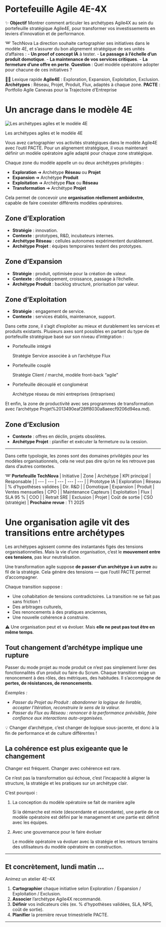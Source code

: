 # Portefeuille Agile 4E-4X



✨ **Objectif** Montrer comment articuler les archétypes Agile4X au sein du portefeuille stratégique  Agile4E, pour transformer vos investissements en leviers d’innovation et de performance.

➿ TechNova La direction souhaite cartographier ses initiatives dans le modèle 4E, et s’assurer du bon alignement stratégique de ses unités d’affaires : - **Un proof of concept IA** à tester. - **Le passage à l’échelle d’un produit domotique**. - **La maintenance de vos services critiques**. - **La fermeture d’une offre en perte**. **Question** : Quel modèle opératoire adopter pour chacune de ces initiatives ?

🧑‍🎓 Lexique rapide **Agile4E** : Exploration, Expansion, Exploitation, Exclusion. **Archétypes** : Réseau, Projet, Produit, Flux, adaptés à chaque zone. **PACTE** : Portfolio Agile Canevas pour la Trajectoire d’Entreprise

# Un ancrage dans le modèle 4E

![Les archétypes agiles et le modèle 4E](Portefeuille%20Agile%204E-4X%2020190eaf28ff8077a529ee0238c15549/image.png)

Les archétypes agiles et le modèle 4E

Vous avez cartographier vos activités stratégiques dans le modèle Agile4E avec l’outil PACTE. Pour un alignement stratégique, il vous maintenant définir un modèle opératoire agile adapté pour chaque zone stratégique. 

Chaque zone du modèle appelle un ou deux archétypes privilégiés :

- **Exploration** ➔ Archétype **Réseau** ou **Projet**
- **Expansion** ➔ Archétype **Produit**
- **Exploitation** ➔ Archétype **Flux** ou **Réseau**
- **Transformation** ➔ Archétype **Projet**

Cela permet de concevoir une **organisation réellement ambidextre**, capable de faire coexister différents modèles opératoires.

## Zone d’Exploration

- **Stratégie** : innovation.
- **Contexte** : prototypes, R&D, incubateurs internes.
- **Archétype Réseau** : cellules autonomes expérimentent durablement.
- **Archétype Projet** : équipes temporaires testent des prototypes.

## Zone d’Expansion

- **Stratégie** : produit, optimisée pour la création de valeur.
- **Contexte** : développement, croissance, passage à l’échelle.
- **Archétype Produit** : backlog structuré, priorisation par valeur.

## Zone d’Exploitation

- **Stratégie** : engagement de service.
- **Contexte** : services établis, maintenance, support.

Dans cette zone, il s’agit d’exploiter au mieux et durablement les services et produits existants. Plusieurs axes sont possibles en partant du type de portefeuille stratégique basé sur son niveau d’intégration :

- Portefeuille intégré
    
    Stratégie Service associée à un l’archétype Flux
    
- Portefeuille couplé
    
    Stratégie Client / marché, modèle front-back “agile”
    
- Portefeuille découplé et conglomérat
    
    Archétype réseau de mini entreprises (intraprises)
    

Et enfin, la zone de productivité avec ses programmes de transformation avec l’archétype Projet%2013490eaf28ff8030a8aeecf9206d94ea.md).

## Zone d’Exclusion

- **Contexte** : offres en déclin, projets obsolètes.
- **Archétype Projet** : planifier et exécuter la fermeture ou la cession.

---

Dans cette typologie, les zones sont des domaines privilégiés pour les modèles organisationnels, cela ne veut pas dire qu’on ne les retrouve pas dans d’autres contextes. 

➿ **Portefeuille TechNova** | Initiative | Zone | Archétype | KPI principal | Responsable | | --- | --- | --- | --- | --- | | Prototype IA | Exploration | Réseau | % d’hypothèses validées | Dir. R&D | | Domotique | Expansion | Produit | Ventes mensuelles | CPO | | Maintenance Capteurs | Exploitation | Flux | SLA 95 % | COO | | Retrait SRE | Exclusion | Projet | Coût de sortie | CSO (stratégie) | **Prochaine revue** : T1 2025

# Une organisation agile vit des transitions entre archétypes

Les archétypes agissent comme des instantanés figés des tensions organisationnelles. Mais la vie d’une organisation, c’est le **mouvement entre ces tensions**, pas leur neutralisation.

Une transformation agile suppose **de passer d’un archétype à un autre** au fil de la stratégie. Cela génère des tensions — que l’outil PACTE permet d’accompagner.

Chaque transition suppose :

- Une cohabitation de tensions contradictoires. La transition ne se fait pas sans friction !
- Des arbitrages culturels,
- Des renoncements à des pratiques anciennes,
- Une nouvelle cohérence à construire.

⚠️ Une organisation peut et va évoluer. Mais **elle ne peut pas tout être en même temps**.

## Tout changement d’archétype implique une rupture

Passer du mode projet au mode produit ce n’est pas simplement livrer des fonctionnalités d’un produit ou faire du Scrum. Chaque transition exige un renoncement à des rôles, des métriques, des habitudes. Il s’accompagne de **pertes, de résistances, de renoncements**.

*Exemples :*

- *Passer du Projet au Produit : abandonner la logique de livrable, accepter l’itération, reconstruire le sens de la valeur.*
- *Passer du Flux au Réseau : renoncer à la performance prévisible, faire confiance aux interactions auto-organisées.*

💡 Changer d’archétype, c’est changer de logique sous-jacente, et donc à la fin de performance et de culture différentes !

## La cohérence est plus exigeante que le changement

Changer est fréquent. Changer avec cohérence est rare.

Ce n’est pas la transformation qui échoue, c’est l’incapacité à aligner la structure, la stratégie et les pratiques sur un archétype clair.

C’est pourquoi :

1. La conception du modèle opératoire se fait de manière agile
    
    Si la démarche est mixte (descendante et ascendante), une partie de ce modèle opératoire est défini par le management et une partie est définit avec les équipes.
    
2. Avec une gouvernance pour le faire évoluer
    
    Le modèle opératoire va évoluer avec la stratégie et les retours terrains des utilisateurs du modèle opératoire en construction.
    

---

## Et concrètement, lundi matin …

Animez un atelier 4E–4X

1. **Cartographier** chaque initiative selon Exploration / Expansion / Exploitation / Exclusion.
2. **Associer** l’archétype Agile4X recommandé.
3. **Définir** vos indicateurs clés (ex. % d’hypothèses validées, SLA, NPS, coût de sortie).
4. **Planifier** la première revue trimestrielle PACTE.

---

#